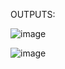 OUTPUTS:

![image](https://user-images.githubusercontent.com/55509487/125160723-1fd2f980-e19c-11eb-874b-71d381b2dfc2.png)

![image](https://user-images.githubusercontent.com/55509487/125160738-311c0600-e19c-11eb-8f14-b34d1e05c1f2.png)
